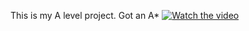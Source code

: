 This is my A level project. Got an A*
[![Watch the video](https://img.youtube.com/vi/M--f0veZaes/hqdefault.jpg)](https://youtu.be/M--f0veZaes)

